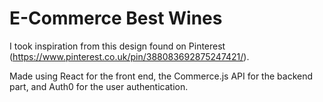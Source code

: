 # E-Commerce Best Wines

I took inspiration from this design found on Pinterest (https://www.pinterest.co.uk/pin/388083692875247421/).

Made using React for the front end, the Commerce.js API for the backend part, and Auth0 for the user authentication.
